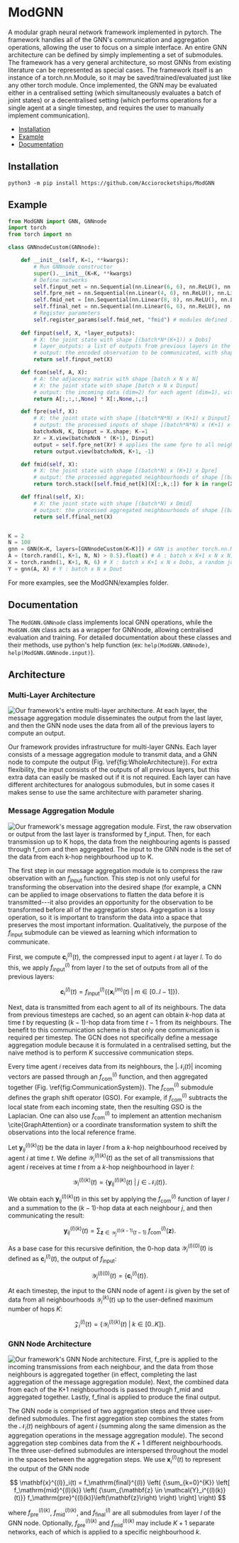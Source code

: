 # ModGNN
A modular graph neural network framework implemented in pytorch. The framework handles all of the GNN's communication and aggregation operations, allowing the user to focus on a simple interface. An entire GNN architecture can be defined by simply implementing a set of submodules. The framework has a very general architecture, so most GNNs from existing literature can be represented as special cases. The framework itself is an instance of a torch.nn.Module, so it may be saved/trained/evaluated just like any other torch module. Once implemented, the GNN may be evaluated either in a centralised setting (which simultaneously evaluates a batch of joint states) or a decentralised setting (which performs operations for a single agent at a single timestep, and requires the user to manually implement communication).

* [Installation](#installation)
* [Example](#example)
* [Documentation](#documentation)

## Installation

    python3 -m pip install https://github.com/Acciorocketships/ModGNN

## Example
```python
from ModGNN import GNN, GNNnode
import torch
from torch import nn

class GNNnodeCustom(GNNnode):

    def __init__(self, K=1, **kwargs):
        # Run GNNnode constructor
        super().__init__(K=K, **kwargs)
        # Define networks
        self.finput_net = nn.Sequential(nn.Linear(6, 6), nn.ReLU(), nn.Linear(6,4), nn.ReLU())
        self.fpre_net = nn.Sequential(nn.Linear(4, 6), nn.ReLU(), nn.Linear(6,8), nn.ReLU())
        self.fmid_net = [nn.Sequential(nn.Linear(8, 8), nn.ReLU(), nn.Linear(8,6), nn.ReLU()) for k in range(K+1)]
        self.ffinal_net = nn.Sequential(nn.Linear(6, 6), nn.ReLU(), nn.Linear(6,3))
        # Register parameters
        self.register_params(self.fmid_net, "fmid") # modules defined in lists/dicts must be registered (added to the GNNnode's list of params) in order to be learnable
        
    def finput(self, X, *layer_outputs):
        # X: the joint state with shape [(batch*N*(K+1)) x Dobs]
        # layer_outputs: a list of outputs from previous layers in the GNN, each with shape [batch x N x Dobs]
        # output: the encoded observation to be communicated, with shape [batch*N*(K+1) x Dinput]
        return self.finput_net(X)

    def fcom(self, A, X):
        # A: the adjacency matrix with shape [batch x N x N]
        # X: the joint state with shape [batch x N x Dinput]
        # output: the incoming data (dim=2) for each agent (dim=1), with shape [batch x N x N x Dinput]
        return A[:,:,:,None] * X[:,None,:,:]

    def fpre(self, X):
        # X: the joint state with shape [(batch*N*N) x (K+1) x Dinput]
        # output: the processed inputs of shape [(batch*N*N) x (K+1) x Dpre]
        batchxNxN, K, Dinput = X.shape; K-=1
        Xr = X.view(batchxNxN * (K+1), Dinput)
        output = self.fpre_net(Xr) # applies the same fpre to all neighbourhoods
        return output.view(batchxNxN, K+1, -1)

    def fmid(self, X):
        # X: the joint state with shape [(batch*N) x (K+1) x Dpre]
        # output: the processed aggregated neighbourhoods of shape [(batch*N) x (K+1) x Dmid]
        return torch.stack([self.fmid_net[k](X[:,k,:]) for k in range(X.shape[1])], dim=1) # applies a different fmid to each neighbourhood

    def ffinal(self, X):
        # X: the joint state with shape [(batch*N) x Dmid]
        # output: the processed aggregated neighbourhoods of shape [(batch*N) x Dout]
        return self.ffinal_net(X)


K = 2
N = 100
gnn = GNN(K=K, layers=[GNNnodeCustom(K=K)]) # GNN is another torch.nn.Module which wraps our local operations in GNNnode, allowing centralised evaluation
A = (torch.rand(1, K+1, N, N) > 0.5).float() # A : batch x K+1 x N x N, a random adjacency for K+1 consecutive timesteps
X = torch.randn(1, K+1, N, 6) # X : batch x K+1 x N x Dobs, a random joint state for K+1 consecutive timesteps
Y = gnn(A, X) # Y : batch x N x Dout
```
For more examples, see the ModGNN/examples folder.

## Documentation
The ```ModGNN.GNNnode``` class implements local GNN operations, while the ```ModGNN.GNN``` class acts as a wrapper for GNNnode, allowing centralised evaluation and training. For detailed documentation about these classes and their methods, use python's help function (ex: ```help(ModGNN.GNNnode)```, ```help(ModGNN.GNNnode.input)```).

## Architecture



### Multi-Layer Architecture

![Our framework's entire multi-layer architecture. At each layer, the message aggregation module disseminates the output from the last layer, and then the GNN node uses the data from all of the previous layers to compute an output.](https://github.com/Acciorocketships/ModGNN/blob/main/images/WholeArchitecture.png)

Our framework provides infrastructure for multi-layer GNNs. Each layer consists of a message aggregation module to transmit data, and a GNN node to compute the output (Fig. \ref{fig:WholeArchitecture}). For extra flexibility, the input consists of the outputs of all previous layers, but this extra data can easily be masked out if it is not required. Each layer can have different architectures for analogous submodules, but in some cases it makes sense to use the same architecture with parameter sharing.

### Message Aggregation Module

![Our framework's message aggregation module. First, the raw observation or output from the last layer is transformed by f_input. Then, for each transmission up to K hops, the data from the neighbouring agents is passed through f_com and then aggregated. The input to the GNN node is the set of the data from each $k$-hop neighbourhood up to K.](https://github.com/Acciorocketships/ModGNN/blob/main/images/CommunicationSystem.png)

The first step in our message aggregation module is to compress the raw observation with an $f_\mathrm{input}$ function. This step is not only useful for transforming the observation into the desired shape (for example, a CNN can be applied to image observations to flatten the data before it is transmitted---it also provides an opportunity for the observation to be transformed before all of the aggregation steps. Aggregation is a lossy operation, so it is important to transform the data into a space that preserves the most important information. Qualitatively, the purpose of the $f_\mathrm{input}$ submodule can be viewed as learning which information to communicate.

First, we compute $\mathbf{c}_i^{(l)}(t)$, the compressed input to agent $i$ at layer $l$. To do this, we apply $f_\mathrm{input}^{(l)}$ from layer $l$ to the set of outputs from all of the previous layers:

$$\mathbf{c}_i^{(l)}(t) = f_\mathrm{input}^{(l)}\left(\left\{\mathbf{x}_i^{(m)}(t) \; \middle| \; m \in [0..l-1] \right\}\right) . $$

Next, data is transmitted from each agent to all of its neighbours. The data from previous timesteps are cached, so an agent can obtain $k$-hop data at time $t$ by requesting $(k-1)$-hop data from time $t-1$ from its neighbours. The benefit to this communication scheme is that only one communication is required per timestep. The GCN does not specifically define a message aggregation module because it is formulated in a centralised setting, but the naive method is to perform $K$ successive communication steps.

Every time agent $i$ receives data from its neighbours, the $|\mathcal{N}_i(t)|$ incoming vectors are passed through an $f_\mathrm{com}^{(l)}$ function, and then aggregated together (Fig. \ref{fig:CommunicationSystem}). The $f_\mathrm{com}^{(l)}$ submodule defines the graph shift operator (GSO). For example, if $f_\mathrm{com}^{(l)}$ subtracts the local state from each incoming state, then the resulting GSO is the Laplacian. One can also use $f_\mathrm{com}^{(l)}$ to implement an attention mechanism \cite{GraphAttention} or a coordinate transformation system to shift the observations into the local reference frame.

Let $\mathbf{y}_{ij}^{(l)(k)}(t)$ be the data in layer $l$ from a $k$-hop neighbourhood received by agent $i$ at time $t$. We define $\mathcal{Y}_i^{(l)(k)}(t)$ as the set of all transmissions that agent $i$ receives at time $t$ from a $k$-hop neighbourhood in layer $l$:

$$ \mathcal{Y}_i^{(l)(k)}(t) = \left\{ \mathbf{y}_{ij}^{(l)(k)}(t) \; \middle| \; j \in \mathcal{N}_i(t) \right\} . $$

We obtain each $\mathbf{y}_{ij}^{(l)(k)}(t)$ in this set by applying the $f_\mathrm{com}^{(l)}$ function of layer $l$ and a summation to the $(k-1)$-hop data at each neighbour $j$, and then communicating the result:

$$ \mathbf{y}_{ij}^{(l)(k)}(t) = {\sum_{\mathbf{z} \in \mathcal{Y}_j^{(l)(k-1)}(t-1)}} \; f_\mathrm{com}^{(l)}\left(\mathbf{z}\right) . $$

As a base case for this recursive definition, the 0-hop data $\mathcal{Y}_i^{(l)(0)}(t)$ is defined as $\mathbf{c}_i^{(l)}(t)$, the output of $f_\mathrm{input}$:

$$ \mathcal{Y}_i^{(l)(0)}(t) = \left\{ \mathbf{c}_i^{(l)}(t) \right\} . $$

At each timestep, the input to the GNN node of agent $i$ is given by the set of data from all neighbourhoods $\mathcal{Y}_i^{(k)}(t)$ up to the user-defined maximum number of hops $K$:

$$ \mathcal{Z}_i^{(l)}(t) = \left\{ \mathcal{Y}_i^{(l)(k)}(t) \; \middle| \; k \in [0..K] \right\} . $$

### GNN Node Architecture

![Our framework's GNN Node architecture. First, f_pre is applied to the incoming transmissions from each neighbour, and the data from those neighbours is aggregated together (in effect, completing the last aggregation of the message aggregation module). Next, the combined data from each of the K+1 neighbourhoods is passed through f_mid and aggregated together. Lastly, f_final is applied to produce the final output.](https://github.com/Acciorocketships/ModGNN/blob/main/images/GNNnode.png)

The GNN node is comprised of two aggregation steps and three user-defined submodules. The first aggregation step combines the states from the $\mathcal{N}_i(t)$ neighbours of agent $i$ (summing along the same dimension as the aggregation operations in the message aggregation module). The second aggregation step combines data from the $K+1$ different neighbourhoods. The three user-defined submodules are interspersed throughout the model in the spaces between the aggregation steps. We use $\mathbf{x}^{(l)}_i(t)$ to represent the output of the GNN node

$$ \mathbf{x}^{(l)}_i(t) = f_\mathrm{final}^{(l)} \left( {\sum_{k=0}^{K}} \left[ f_\mathrm{mid}^{(l)(k)} \left( {\sum_{\mathbf{z} \in \mathcal{Y}_i^{(l)(k)}(t)}} f_\mathrm{pre}^{(l)(k)}\left(\mathbf{z}\right) \right) \right] \right) $$

where $f_\mathrm{pre}^{(l)(k)}$, $f_\mathrm{mid}^{(l)(k)}$, and $f_\mathrm{final}^{(l)}$ are all submodules from layer $l$ of the GNN node. Optionally, $f_\mathrm{pre}^{(l)(k)}$ and $f_\mathrm{mid}^{(l)(k)}$ may include $K+1$ separate networks, each of which is applied to a specific neighbourhood $k$.
